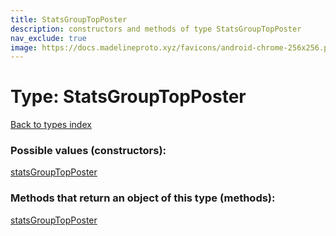 ```yaml
---
title: StatsGroupTopPoster
description: constructors and methods of type StatsGroupTopPoster
nav_exclude: true
image: https://docs.madelineproto.xyz/favicons/android-chrome-256x256.png
---
```

# Type: StatsGroupTopPoster
[Back to types index](index.md)



### Possible values (constructors):

[statsGroupTopPoster](/API_docs/constructors/statsGroupTopPoster.md)  



### Methods that return an object of this type (methods):



[statsGroupTopPoster](/API_docs/constructors/statsGroupTopPoster.md)  

